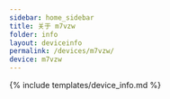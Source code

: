 ```yaml
---
sidebar: home_sidebar
title: 关于 m7vzw
folder: info
layout: deviceinfo
permalink: /devices/m7vzw/
device: m7vzw
---
```

{% include templates/device_info.md %}
